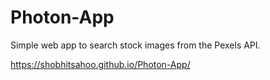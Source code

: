 # Photon-App
Simple web app to search stock images from the Pexels API.

https://shobhitsahoo.github.io/Photon-App/
